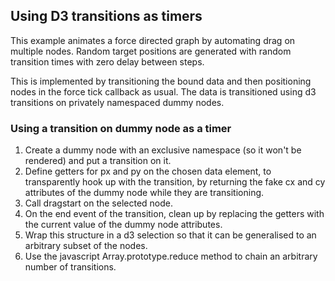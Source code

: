 ## Using D3 transitions as timers
This example animates a force directed graph by automating drag on multiple nodes.  Random target positions are generated with random transition times with zero delay between steps.  

This is implemented by transitioning the bound data and then positioning nodes in the force tick callback as usual.  The data is transitioned using d3 transitions on privately namespaced dummy nodes.

### Using a transition on dummy node as a timer

 1. Create a dummy node with an exclusive namespace (so it won't be rendered) and put a transition on it.
 1. Define getters for px and py on the chosen data element, to transparently hook up with the transition, by returning the fake cx and cy attributes of the dummy node while they are transitioning.
 1. Call dragstart on the selected node.
 1. On the end event of the transition, clean up by replacing the getters with the current value of the dummy node attributes.
 1. Wrap this structure in a d3 selection so that it can be generalised to an arbitrary subset of the nodes.
 1. Use the javascript Array.prototype.reduce method to chain an arbitrary number of transitions.